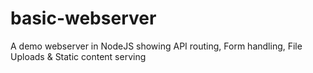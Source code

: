# basic-webserver
A demo webserver in NodeJS showing API routing, Form handling, File Uploads &amp; Static content serving
